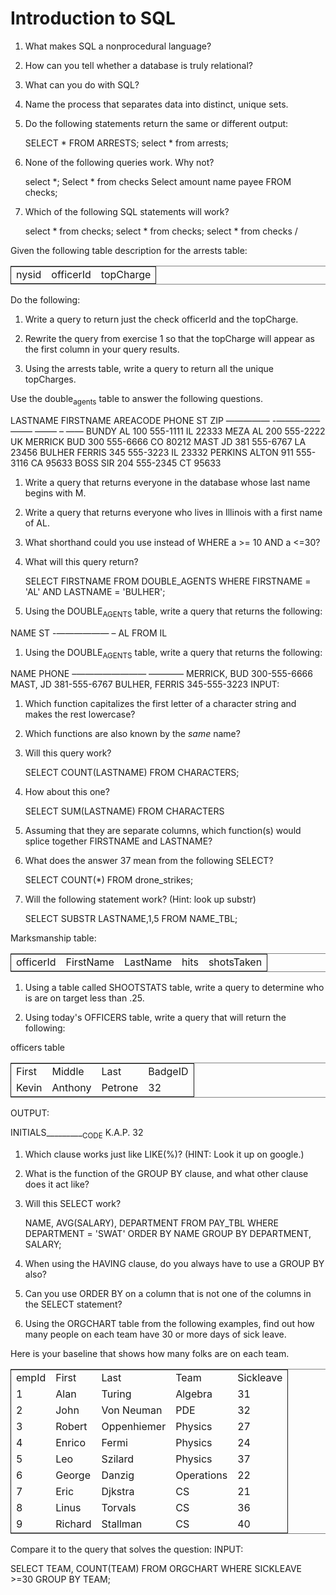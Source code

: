 # Introduction to SQL

1.  What makes SQL a nonprocedural language?
2.  How can you tell whether a database is truly relational?
3.  What can you do with SQL?
4.  Name the process that separates data into distinct, unique sets.
5.  Do the following statements return the same or different output:

    SELECT * FROM ARRESTS;
    select * from arrests;

1.  None of the following queries work. Why not?

    select *;
    Select * from checks
    Select amount name payee FROM checks;

1.  Which of the following SQL statements will work?

    select * 
    from checks;
    select * from checks;
    select * from checks
    /

Given the following table description for the arrests table: 

<table border="2" cellspacing="0" cellpadding="6" rules="groups" frame="hsides">


<colgroup>
<col  class="left" />

<col  class="left" />

<col  class="left" />
</colgroup>
<tbody>
<tr>
<td class="left">nysid</td>
<td class="left">officerId</td>
<td class="left">topCharge</td>
</tr>
</tbody>
</table>

Do the following:

1.  Write a query to return just the check officerId and the topCharge.

2.  Rewrite the query from exercise 1 so that the topCharge will appear
    as the first column in your query results.

3.  Using the arrests table, write a query to return all the unique topCharges.

Use the double<sub>agents</sub> table to answer the following questions.

LASTNAME        FIRSTNAME        AREACODE PHONE    ST ZIP
&#x2014;&#x2014;&#x2014;&#x2014;&#x2014; -&#x2014;&#x2014;&#x2014;&#x2014;&#x2014; &#x2013;&#x2014;&#x2014; &#x2013;&#x2014;&#x2014; &#x2013; &#x2014;&#x2014;
BUNDY           AL                    100 555-1111 IL 22333
MEZA            AL                    200 555-2222 UK
MERRICK         BUD                   300 555-6666 CO 80212
MAST            JD                    381 555-6767 LA 23456
BULHER          FERRIS                345 555-3223 IL 23332
PERKINS         ALTON                 911 555-3116 CA 95633
BOSS            SIR                   204 555-2345 CT 95633

1.  Write a query that returns everyone in the database whose last name begins with M.
2.  Write a query that returns everyone who lives in Illinois with a first name of AL.
3.  What shorthand could you use instead of WHERE a >= 10 AND a <=30?
4.  What will this query return?

    SELECT FIRSTNAME
    FROM DOUBLE_AGENTS
    WHERE FIRSTNAME = 'AL'
      AND LASTNAME = 'BULHER';

1.  Using the DOUBLE<sub>AGENTS</sub> table, write a query that returns the following:

NAME                ST
-&#x2014;&#x2014;&#x2014;&#x2014;&#x2014;&#x2014; &#x2013;
AL             FROM IL


1.  Using the DOUBLE<sub>AGENTS</sub> table, write a query that returns the following:

NAME                       PHONE
&#x2013;&#x2014;&#x2014;&#x2014;&#x2014;&#x2014;&#x2014;&#x2014;&#x2014; &#x2014;&#x2014;&#x2014;&#x2014;
MERRICK, BUD               300-555-6666
MAST, JD                   381-555-6767
BULHER, FERRIS             345-555-3223
INPUT:

1.  Which function capitalizes the first letter of a character string and makes the rest lowercase?
2.  Which functions are also known by the *same* name?
3.  Will this query work?

    SELECT COUNT(LASTNAME) FROM CHARACTERS;

1.  How about this one?

    SELECT SUM(LASTNAME) FROM CHARACTERS

1.  Assuming that they are separate columns, which function(s) would
    splice together FIRSTNAME and LASTNAME?

1.  What does the answer 37 mean from the following SELECT?

    SELECT COUNT(*) FROM drone_strikes;

1.  Will the following statement work? (Hint: look up substr)

    SELECT SUBSTR LASTNAME,1,5 FROM NAME_TBL;

Marksmanship table:

<table border="2" cellspacing="0" cellpadding="6" rules="groups" frame="hsides">


<colgroup>
<col  class="left" />

<col  class="left" />

<col  class="left" />

<col  class="left" />

<col  class="left" />
</colgroup>
<tbody>
<tr>
<td class="left">officerId</td>
<td class="left">FirstName</td>
<td class="left">LastName</td>
<td class="left">hits</td>
<td class="left">shotsTaken</td>
</tr>
</tbody>
</table>

1.  Using a table called SHOOTSTATS table, write a query to determine who is are on target less than .25.

2.  Using today's OFFICERS table, write a query that will return the following:

officers table

<table border="2" cellspacing="0" cellpadding="6" rules="groups" frame="hsides">


<colgroup>
<col  class="left" />

<col  class="left" />

<col  class="left" />

<col  class="right" />
</colgroup>
<tbody>
<tr>
<td class="left">First</td>
<td class="left">Middle</td>
<td class="left">Last</td>
<td class="right">BadgeID</td>
</tr>


<tr>
<td class="left">Kevin</td>
<td class="left">Anthony</td>
<td class="left">Petrone</td>
<td class="right">32</td>
</tr>
</tbody>
</table>

OUTPUT:

INITIALS\_\_\_\_\_\_\_\_\_<sub>CODE</sub>
K.A.P.              32

1.  Which clause works just like LIKE(<exp>%)? (HINT: Look it up on google.)

2.  What is the function of the GROUP BY clause, and what other clause does it act like?

3.  Will this SELECT work?

    NAME, AVG(SALARY), DEPARTMENT
        FROM PAY_TBL
        WHERE DEPARTMENT = 'SWAT'
        ORDER BY NAME
        GROUP BY DEPARTMENT, SALARY;

1.  When using the HAVING clause, do you always have to use a GROUP BY also?

2.  Can you use ORDER BY on a column that is not one of the columns in the SELECT statement?

1.  Using the ORGCHART table from the following examples, find out how many people on each team have 30 or more days of sick leave.

Here is your baseline that shows how many folks are on each team.

<table border="2" cellspacing="0" cellpadding="6" rules="groups" frame="hsides">


<colgroup>
<col  class="right" />

<col  class="left" />

<col  class="left" />

<col  class="left" />

<col  class="right" />
</colgroup>
<tbody>
<tr>
<td class="right">empId</td>
<td class="left">First</td>
<td class="left">Last</td>
<td class="left">Team</td>
<td class="right">Sickleave</td>
</tr>


<tr>
<td class="right">1</td>
<td class="left">Alan</td>
<td class="left">Turing</td>
<td class="left">Algebra</td>
<td class="right">31</td>
</tr>


<tr>
<td class="right">2</td>
<td class="left">John</td>
<td class="left">Von Neuman</td>
<td class="left">PDE</td>
<td class="right">32</td>
</tr>


<tr>
<td class="right">3</td>
<td class="left">Robert</td>
<td class="left">Oppenhiemer</td>
<td class="left">Physics</td>
<td class="right">27</td>
</tr>


<tr>
<td class="right">4</td>
<td class="left">Enrico</td>
<td class="left">Fermi</td>
<td class="left">Physics</td>
<td class="right">24</td>
</tr>


<tr>
<td class="right">5</td>
<td class="left">Leo</td>
<td class="left">Szilard</td>
<td class="left">Physics</td>
<td class="right">37</td>
</tr>


<tr>
<td class="right">6</td>
<td class="left">George</td>
<td class="left">Danzig</td>
<td class="left">Operations</td>
<td class="right">22</td>
</tr>


<tr>
<td class="right">7</td>
<td class="left">Eric</td>
<td class="left">Djkstra</td>
<td class="left">CS</td>
<td class="right">21</td>
</tr>


<tr>
<td class="right">8</td>
<td class="left">Linus</td>
<td class="left">Torvals</td>
<td class="left">CS</td>
<td class="right">36</td>
</tr>


<tr>
<td class="right">9</td>
<td class="left">Richard</td>
<td class="left">Stallman</td>
<td class="left">CS</td>
<td class="right">40</td>
</tr>
</tbody>
</table>

Compare it to the query that solves the question:
INPUT:

SELECT TEAM, COUNT(TEAM)
FROM ORGCHART
WHERE SICKLEAVE >=30
GROUP BY TEAM;
